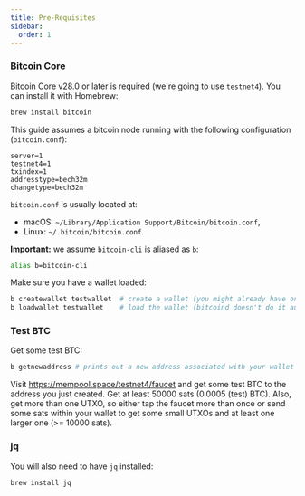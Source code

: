 ```yaml
---
title: Pre-Requisites
sidebar:
  order: 1
---
```


### Bitcoin Core

Bitcoin Core v28.0 or later is required (we're going to use `testnet4`). You can install it with Homebrew:

```sh
brew install bitcoin
```

This guide assumes a bitcoin node running with the following configuration (`bitcoin.conf`):

```
server=1
testnet4=1
txindex=1
addresstype=bech32m
changetype=bech32m
```

`bitcoin.conf` is usually located at:
- macOS: `~/Library/Application Support/Bitcoin/bitcoin.conf`,
- Linux: `~/.bitcoin/bitcoin.conf`.

**Important:** we assume `bitcoin-cli` is aliased as `b`:

```sh
alias b=bitcoin-cli
```

Make sure you have a wallet loaded:

```sh
b createwallet testwallet  # create a wallet (you might already have one)
b loadwallet testwallet    # load the wallet (bitcoind doesn't do it automatically when it starts)
```

### Test BTC

Get some test BTC:

```sh
b getnewaddress # prints out a new address associated with your wallet
```

Visit https://mempool.space/testnet4/faucet and get some test BTC to the address you just created. Get at least 50000
sats (0.0005 (test) BTC). Also, get more than one UTXO, so either tap the faucet more than once or send some sats within
your wallet to get some small UTXOs and at least one larger one (>= 10000 sats).

### jq

You will also need to have `jq` installed:

```sh
brew install jq
```
